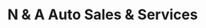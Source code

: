 ---
title: "N & A Auto Sales & Services"
url: /tamaqua/n-und-a-auto-sales-und-services/
shop: Autohaus
---